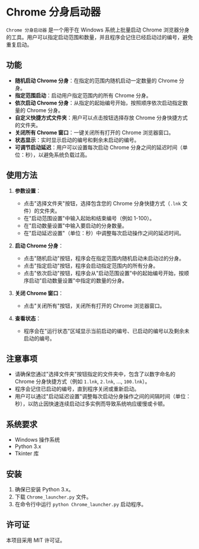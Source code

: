 # Chrome 分身启动器

`Chrome 分身启动器` 是一个用于在 Windows 系统上批量启动 Chrome 浏览器分身的工具。用户可以指定启动范围和数量，并且程序会记住已经启动过的编号，避免重复启动。

## 功能

- **随机启动 Chrome 分身**：在指定的范围内随机启动一定数量的 Chrome 分身。
- **指定范围启动**：启动用户指定范围内的所有 Chrome 分身。
- **依次启动 Chrome 分身**：从指定的起始编号开始，按照顺序依次启动指定数量的 Chrome 分身。
- **自定义快捷方式文件夹**：用户可以点击按钮选择存放 Chrome 分身快捷方式的文件夹。
- **关闭所有 Chrome 窗口**：一键关闭所有打开的 Chrome 浏览器窗口。
- **状态显示**：实时显示启动的编号和剩余未启动的编号。
- **可调节启动延迟**：用户可以设置每次启动 Chrome 分身之间的延迟时间（单位：秒），以避免系统负载过高。

## 使用方法

1. **参数设置**：
   - 点击"选择文件夹"按钮，选择包含您的 Chrome 分身快捷方式（`.lnk` 文件）的文件夹。
   - 在"启动范围设置"中输入起始和结束编号（例如 1-100）。
   - 在"启动数量设置"中输入要启动的分身数量。
   - 在"启动延迟设置"（单位：秒）中调整每次启动操作之间的延迟时间。

2. **启动 Chrome 分身**：
   - 点击"随机启动"按钮，程序会在指定范围内随机启动未启动过的分身。
   - 点击"指定启动"按钮，程序会启动指定范围内的所有分身。
   - 点击"依次启动"按钮，程序会从"启动范围设置"中的起始编号开始，按顺序启动"启动数量设置"中指定的数量的分身。

3. **关闭 Chrome 窗口**：
   - 点击"关闭所有"按钮，关闭所有打开的 Chrome 浏览器窗口。

4. **查看状态**：
   - 程序会在"运行状态"区域显示当前启动的编号、已启动的编号以及剩余未启动的编号。

## 注意事项

- 请确保您通过"选择文件夹"按钮指定的文件夹中，包含了以数字命名的 Chrome 分身快捷方式（例如 `1.lnk`, `2.lnk`, ..., `100.lnk`）。
- 程序会记住已启动的编号，直到程序关闭或重新启动。
- 用户可以通过"启动延迟设置"调整每次启动分身操作之间的间隔时间（单位：秒），以防止因快速连续启动过多实例而导致系统响应缓慢或卡顿。

## 系统要求

- Windows 操作系统
- Python 3.x
- Tkinter 库

## 安装

1. 确保已安装 Python 3.x。
2. 下载 `Chrome_launcher.py` 文件。
3. 在命令行中运行 `python Chrome_launcher.py` 启动程序。

## 许可证

本项目采用 MIT 许可证。 

